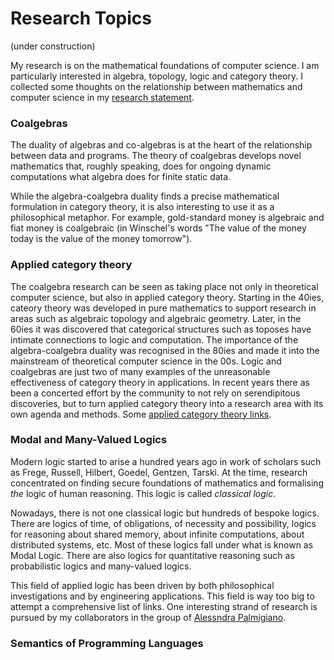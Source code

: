 # Research Topics

(under construction)

My research is on the mathematical foundations of computer science. I am particularly interested in algebra, topology, logic and category theory. I collected some thoughts on the relationship between mathematics and computer science in my [research statement](research-statement.html).


### Coalgebras

The duality of algebras and co-algebras is at the heart of the relationship between data and programs. The theory of coalgebras develops novel mathematics that, roughly speaking, does for ongoing dynamic computations what algebra does for finite static data. 

While the algebra-coalgebra duality finds a precise mathematical formulation in category theory, it is also interesting to use it as a philosophical metaphor. For example, gold-standard money is algebraic and fiat money is coalgebraic (in Winschel's words "The value of the money today is the value of the money tomorrow").

### Applied category theory

The coalgebra research can be seen as taking place not only in theoretical computer science, but also in applied category theory. Starting in the 40ies, cateory theory was developed in pure mathematics to support research in areas such as algebraic topology and algebraic geometry. Later, in the 60ies it was discovered that categorical structures such as toposes have intimate connections to logic and computation. The importance of the algebra-coalgebra duality was recognised in the 80ies and made it into the mainstream of theoretical computer science in the 00s. Logic and coalgebras are just two of many examples of the unreasonable effectiveness of category theory in applications. In recent years there as been a concerted effort by the community to not rely on serendipitous discoveries, but to turn applied category theory into a research area with its own agenda and methods. Some [applied category theory links](ACT-links.html).

### Modal and Many-Valued Logics

Modern logic started to arise a hundred years ago in work of scholars such as Frege, Russell, Hilbert, Goedel, Gentzen, Tarski. At the time, research concentrated on finding secure foundations of mathematics and formalising *the* logic of human reasoning. This logic is called *classical logic*.

Nowadays, there is not one classical logic but hundreds of bespoke logics. There are logics of time, of obligations, of necessity and possibility, logics for reasoning about shared memory, about infinite computations, about distributed systems, etc. Most of these logics fall under what is known as Modal Logic. There are also logics for quantitative reasoning such as probabilistic logics and many-valued logics. 

This field of applied logic has been driven by both philosophical investigations and by engineering applications. This field is way too big to attempt a comprehensive list of links. One interesting strand of research is pursued by my collaborators in the group of [Alessndra Palmigiano]().

### Semantics of Programming Languages
